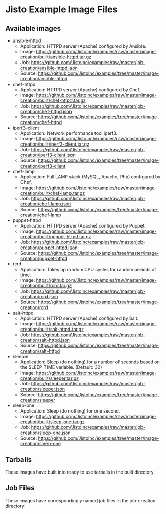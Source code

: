 # Jisto Example Image Files

## Available images
* ansible-httpd
  - Application: HTTPD server (Apache) configured by Ansible.
  - Image: https://github.com/JistoInc/examples/raw/master/image-creation/built/ansible-httpd.tar.gz
  - Job: https://github.com/JistoInc/examples/raw/master/job-creation/ansible-httpd.json
  - Source: https://github.com/JistoInc/examples/tree/master/image-creation/ansible-httpd
* chef-httpd
  - Application: HTTPD server (Apache) configured by Chef.
  - Image: https://github.com/JistoInc/examples/raw/master/image-creation/built/chef-httpd.tar.gz
  - Job: https://github.com/JistoInc/examples/raw/master/job-creation/chef-httpd.json
  - Source: https://github.com/JistoInc/examples/tree/master/image-creation/chef-httpd
* iperf3-client
  - Application: Network performance tool iperf3.
  - Image: https://github.com/JistoInc/examples/raw/master/image-creation/built/iperf3-client.tar.gz
  - Job: https://github.com/JistoInc/examples/raw/master/job-creation/iperf3-client.json
  - Source: https://github.com/JistoInc/examples/tree/master/image-creation/iperf3-client
* chef-lamp
  - Application: Full LAMP stack (MySQL, Apache, Php) configured by Chef.
  - Image: https://github.com/JistoInc/examples/raw/master/image-creation/built/chef-lamp.tar.gz
  - Job: https://github.com/JistoInc/examples/raw/master/job-creation/chef-lamp.json
  - Source: https://github.com/JistoInc/examples/tree/master/image-creation/chef-lamp
* puppet-httpd
  - Application: HTTPD server (Apache) configured by Puppet.
  - Image: https://github.com/JistoInc/examples/raw/master/image-creation/built/puppet-httpd.tar.gz
  - Job: https://github.com/JistoInc/examples/raw/master/job-creation/puppet-httpd.json
  - Source: https://github.com/JistoInc/examples/tree/master/image-creation/puppet-httpd
* rcrd
  - Application: Takes up random CPU cycles for random periods of time.
  - Image: https://github.com/JistoInc/examples/raw/master/image-creation/built/rcrd.tar.gz
  - Job: https://github.com/JistoInc/examples/raw/master/job-creation/rcrd.json
  - Source: https://github.com/JistoInc/examples/tree/master/image-creation/rcrd
* salt-httpd
  - Application: HTTPD server (Apache) configured by Salt.
  - Image: https://github.com/JistoInc/examples/raw/master/image-creation/built/salt-httpd.tar.gz
  - Job: https://github.com/JistoInc/examples/raw/master/job-creation/salt-httpd.json
  - Source: https://github.com/JistoInc/examples/tree/master/image-creation/salt-httpd
* sleeper
  - Application: Sleep (do nothing) for a number of seconds based on the SLEEP_TIME variable. (Default: 30)
  - Image: https://github.com/JistoInc/examples/raw/master/image-creation/built/sleeper.tar.gz
  - Job: https://github.com/JistoInc/examples/raw/master/job-creation/sleeper.json
  - Source: https://github.com/JistoInc/examples/tree/master/image-creation/sleeper
* sleep-one
  - Application: Sleep (do nothing) for one second.
  - Image: https://github.com/JistoInc/examples/raw/master/image-creation/built/sleep-one.tar.gz
  - Job: https://github.com/JistoInc/examples/raw/master/job-creation/sleep-one.json
  - Source: https://github.com/JistoInc/examples/tree/master/image-creation/sleep-one

## Tarballs

These images have built into ready to use tarballs in the built directory

## Job Files

These images have correspondingly named job files in the job-creation directory.
